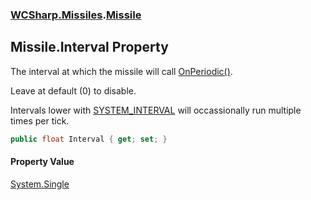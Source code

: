 ### [WCSharp.Missiles](WCSharp.Missiles.md 'WCSharp.Missiles').[Missile](WCSharp.Missiles.Missile.md 'WCSharp.Missiles.Missile')

## Missile.Interval Property

The interval at which the missile will call [OnPeriodic()](WCSharp.Missiles.Missile.OnPeriodic().md 'WCSharp.Missiles.Missile.OnPeriodic()').  
  
Leave at default (0) to disable.  
  
Intervals lower with [SYSTEM_INTERVAL](../WCSharp.Events/WCSharp.Events.PeriodicEvents.SYSTEM_INTERVAL.md 'WCSharp.Events.PeriodicEvents.SYSTEM_INTERVAL') will occassionally run multiple times per tick.

```csharp
public float Interval { get; set; }
```

#### Property Value
[System.Single](https://docs.microsoft.com/en-us/dotnet/api/System.Single 'System.Single')